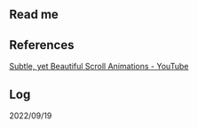 ## Read me


## References
[Subtle, yet Beautiful Scroll Animations - YouTube](https://www.youtube.com/watch?v=T33NN_pPeNI&list=WL&index=5)

## Log
2022/09/19
